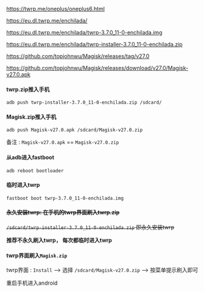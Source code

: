 https://twrp.me/oneplus/oneplus6.html


https://eu.dl.twrp.me/enchilada/


https://eu.dl.twrp.me/enchilada/twrp-3.7.0_11-0-enchilada.img

https://eu.dl.twrp.me/enchilada/twrp-installer-3.7.0_11-0-enchilada.zip

https://github.com/topjohnwu/Magisk/releases/tag/v27.0

https://github.com/topjohnwu/Magisk/releases/download/v27.0/Magisk-v27.0.apk



#### twrp.zip推入手机

 `adb push twrp-installer-3.7.0_11-0-enchilada.zip /sdcard/`

#### Magisk.zip推入手机

 `adb push Magisk-v27.0.apk /sdcard/Magisk-v27.0.zip`

 备注 : `Magisk-v27.0.apk` == `Magisk-v27.0.zip`

#### 从adb进入fastboot

`adb reboot bootloader`


#### 临时进入twrp

 `fastboot boot twrp-3.7.0_11-0-enchilada.img`

#### ~~永久安装twrp: 在手机的twrp界面刷入twrp.zip~~

 ~~`/sdcard/twrp-installer-3.7.0_11-0-enchilada.zip` 即永久安装twrp~~

**推荐不永久刷入twrp， 每次都临时进入twrp**



#### twrp界面刷入`Magisk.zip`

twrp界面 :  `Install`  --> 选择 `/sdcard/Magisk-v27.0.zip`  --> 按菜单提示刷入即可

重启手机进入android
